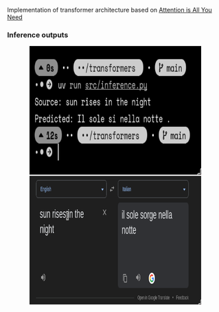 Implementation of transformer architecture based on [Attention is All You Need](https://arxiv.org/abs/1706.03762)

### Inference outputs

<div align="center">
  <img src="/images/inference.png" alt="Inference" width="400" height="300" style="margin: 0 10px;">
  <img src="/images/google.png" alt="Google" width="400" height="300" style="margin: 0 10px;">
</div>
